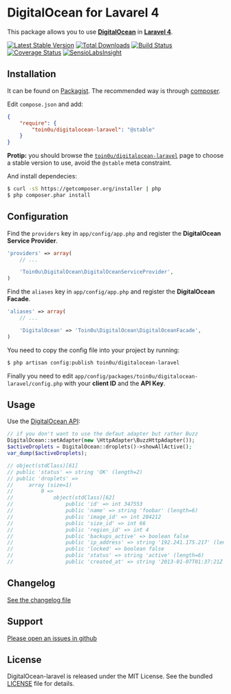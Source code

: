 DigitalOcean for Lavarel 4
==========================

This package allows you to use [**DigitalOcean**](https://github.com/toin0u/DigitalOcean) in [**Laravel 4**](http://laravel.com/).

[![Latest Stable Version](https://poser.pugx.org/toin0u/DigitalOcean-laravel/v/stable.png)](https://packagist.org/packages/toin0u/DigitalOcean-laravel)
[![Total Downloads](https://poser.pugx.org/toin0u/DigitalOcean-laravel/downloads.png)](https://packagist.org/packages/toin0u/DigitalOcean-laravel)
[![Build Status](https://secure.travis-ci.org/toin0u/DigitalOcean-laravel.png)](http://travis-ci.org/toin0u/DigitalOcean-laravel)
[![Coverage Status](https://coveralls.io/repos/toin0u/DigitalOcean-laravel/badge.png)](https://coveralls.io/r/toin0u/DigitalOcean-laravel)
[![SensioLabsInsight](https://insight.sensiolabs.com/projects/e0ddcf83-1a5c-45ee-a8fb-53de345eecfe/mini.png)](https://insight.sensiolabs.com/projects/e0ddcf83-1a5c-45ee-a8fb-53de345eecfe)


Installation
------------

It can be found on [Packagist](https://packagist.org/packages/toin0u/digitalocean-laravel).
The recommended way is through [composer](http://getcomposer.org).

Edit `compose.json` and add:

```json
{
    "require": {
        "toin0u/digitalocean-laravel": "@stable"
    }
}
```
**Protip:** you should browse the
[`toin0u/digitalocean-laravel`](https://packagist.org/packages/toin0u/digitalocean-laravel)
page to choose a stable version to use, avoid the `@stable` meta constraint.

And install dependecies:

```bash
$ curl -sS https://getcomposer.org/installer | php
$ php composer.phar install
```


Configuration
-------------

Find the `providers` key in `app/config/app.php` and register the **DigitalOcean Service Provider**.

```php
'providers' => array(
    // ...

    'Toin0u\DigitalOcean\DigitalOceanServiceProvider',
)
```

Find the `aliases` key in `app/config/app.php` and register the **DigitalOcean Facade**.

```php
'aliases' => array(
    // ...

    'DigitalOcean' => 'Toin0u\DigitalOcean\DigitalOceanFacade',
)
```

You need to copy the config file into your project by running:

```bash
$ php artisan config:publish toin0u/digitalocean-laravel
```

Finally you need to edit `app/config/packages/toin0u/digitalocean-laravel/config.php` with your **client ID**
and the **API Key**.


Usage
-----

Use the [DigitalOcean API](https://github.com/toin0u/DigitalOcean#api):

```php
// if you don't want to use the defaut adapter but rather Buzz
DigitalOcean::setAdapter(new \HttpAdapter\BuzzHttpAdapter());
$activeDroplets = DigitalOcean::droplets()->showAllActive();
var_dump($activeDroplets);

// object(stdClass)[61]
// public 'status' => string 'OK' (length=2)
// public 'droplets' =>
//     array (size=1)
//         0 =>
//             object(stdClass)[62]
//                 public 'id' => int 347553
//                 public 'name' => string 'foobar' (length=6)
//                 public 'image_id' => int 284212
//                 public 'size_id' => int 66
//                 public 'region_id' => int 4
//                 public 'backups_active' => boolean false
//                 public 'ip_address' => string '192.241.175.217' (length=15)
//                 public 'locked' => boolean false
//                 public 'status' => string 'active' (length=6)
//                 public 'created_at' => string '2013-01-07T01:37:21Z' (length=20)
```


Changelog
---------

[See the changelog file](https://github.com/toin0u/DigitalOcean-laravel/blob/master/CHANGELOG.md)


Support
-------

[Please open an issues in github](https://github.com/toin0u/DigitalOcean-laravel/issues)


License
-------

DigitalOcean-laravel is released under the MIT License. See the bundled
[LICENSE](https://github.com/toin0u/DigitalOcean-laravel/blob/master/LICENSE) file for details.
